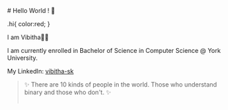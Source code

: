 <p class="hi"># Hello World ! 👋</p>

.hi{
color:red;
}

I am Vibitha🌸🦋

I am currently enrolled in Bachelor of Science in Computer Science @ York University.

My LinkedIn: [vibitha-sk](https://www.linkedin.com/in/vibitha-sk)

> ✨ There are 10 kinds of people in the world. Those who understand binary and those who don't. ✨  
>  &nbsp;&nbsp;&nbsp;&nbsp;&nbsp;&nbsp;&nbsp;&nbsp;&nbsp;&nbsp;&nbsp;&nbsp;&nbsp;&nbsp;&nbsp;&nbsp;&nbsp;&nbsp;&nbsp;&nbsp;&nbsp;&nbsp;&nbsp;&nbsp;&nbsp;&nbsp;&nbsp;&nbsp;&nbsp;&nbsp;&nbsp;&nbsp;&nbsp;&nbsp;&nbsp;&nbsp;&nbsp;&nbsp;&nbsp;&nbsp;&nbsp;&nbsp; 

